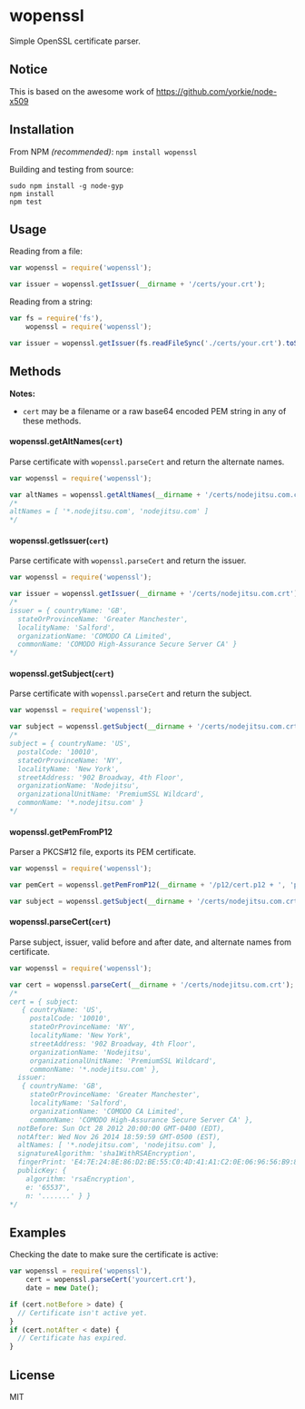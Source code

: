 wopenssl
=========

Simple OpenSSL certificate parser.

## Notice

This is based on the awesome work of https://github.com/yorkie/node-x509

## Installation

From NPM *(recommended)*: `npm install wopenssl`

Building and testing from source:
```
sudo npm install -g node-gyp
npm install
npm test
```

## Usage
Reading from a file:
```js
var wopenssl = require('wopenssl');

var issuer = wopenssl.getIssuer(__dirname + '/certs/your.crt');
```

Reading from a string:
```js
var fs = require('fs'),
    wopenssl = require('wopenssl');

var issuer = wopenssl.getIssuer(fs.readFileSync('./certs/your.crt').toString());
```

## Methods
**Notes:**
- `cert` may be a filename or a raw base64 encoded PEM string in any of these methods.


#### wopenssl.getAltNames(`cert`)
Parse certificate with `wopenssl.parseCert` and return the alternate names.

```js
var wopenssl = require('wopenssl');

var altNames = wopenssl.getAltNames(__dirname + '/certs/nodejitsu.com.crt');
/*
altNames = [ '*.nodejitsu.com', 'nodejitsu.com' ]
*/
```

#### wopenssl.getIssuer(`cert`)
Parse certificate with `wopenssl.parseCert` and return the issuer.

```js
var wopenssl = require('wopenssl');

var issuer = wopenssl.getIssuer(__dirname + '/certs/nodejitsu.com.crt');
/*
issuer = { countryName: 'GB',
  stateOrProvinceName: 'Greater Manchester',
  localityName: 'Salford',
  organizationName: 'COMODO CA Limited',
  commonName: 'COMODO High-Assurance Secure Server CA' }
*/
```

#### wopenssl.getSubject(`cert`)
Parse certificate with `wopenssl.parseCert` and return the subject.

```js
var wopenssl = require('wopenssl');

var subject = wopenssl.getSubject(__dirname + '/certs/nodejitsu.com.crt');
/*
subject = { countryName: 'US',
  postalCode: '10010',
  stateOrProvinceName: 'NY',
  localityName: 'New York',
  streetAddress: '902 Broadway, 4th Floor',
  organizationName: 'Nodejitsu',
  organizationalUnitName: 'PremiumSSL Wildcard',
  commonName: '*.nodejitsu.com' }
*/
```

#### wopenssl.getPemFromP12

Parser a PKCS#12 file, exports its PEM certificate.

```js
var wopenssl = require('wopenssl');

var pemCert = wopenssl.getPemFromP12(__dirname + '/p12/cert.p12 + ', 'password');

var subject = wopenssl.getSubject(__dirname + '/certs/nodejitsu.com.crt');

```

#### wopenssl.parseCert(`cert`)
Parse subject, issuer, valid before and after date, and alternate names from certificate.

```js
var wopenssl = require('wopenssl');

var cert = wopenssl.parseCert(__dirname + '/certs/nodejitsu.com.crt');
/*
cert = { subject: 
   { countryName: 'US',
     postalCode: '10010',
     stateOrProvinceName: 'NY',
     localityName: 'New York',
     streetAddress: '902 Broadway, 4th Floor',
     organizationName: 'Nodejitsu',
     organizationalUnitName: 'PremiumSSL Wildcard',
     commonName: '*.nodejitsu.com' },
  issuer: 
   { countryName: 'GB',
     stateOrProvinceName: 'Greater Manchester',
     localityName: 'Salford',
     organizationName: 'COMODO CA Limited',
     commonName: 'COMODO High-Assurance Secure Server CA' },
  notBefore: Sun Oct 28 2012 20:00:00 GMT-0400 (EDT),
  notAfter: Wed Nov 26 2014 18:59:59 GMT-0500 (EST),
  altNames: [ '*.nodejitsu.com', 'nodejitsu.com' ],
  signatureAlgorithm: 'sha1WithRSAEncryption',
  fingerPrint: 'E4:7E:24:8E:86:D2:BE:55:C0:4D:41:A1:C2:0E:06:96:56:B9:8E:EC',
  publicKey: {
    algorithm: 'rsaEncryption',
    e: '65537',
    n: '.......' } }
*/
```

## Examples
Checking the date to make sure the certificate is active:
```js
var wopenssl = require('wopenssl'),
    cert = wopenssl.parseCert('yourcert.crt'),
    date = new Date();

if (cert.notBefore > date) {
  // Certificate isn't active yet.
}
if (cert.notAfter < date) {
  // Certificate has expired.
}
```

## License

MIT